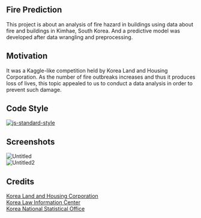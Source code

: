 ## Fire Prediction
This project is about an analysis of fire hazard in buildings using data about fire and buildings in Kimhae, South Korea.
And a predictive model was developed after data wrangling and preprocessing.

## Motivation
It was a Kaggle-like competition held by Korea Land and Housing Corporation.
As the number of fire outbreaks increases and thus it produces loss of lives, this topic appealed to us to conduct a data analysis in order to prevent such damage.

## Code Style
[![js-standard-style](https://img.shields.io/badge/code%20style-standard-brightgreen.svg?style=flat)](https://github.com/feross/standard)

## Screenshots
![Untitled](https://user-images.githubusercontent.com/46370457/71775720-41ba4300-2f4b-11ea-9122-c202383ecb64.png)<br/>
![Untitled2](https://user-images.githubusercontent.com/46370457/71775724-454dca00-2f4b-11ea-9fc2-e0993085ce02.png)<br/>

## Credits
[Korea Land and Housing Corporation](https://www.lh.or.kr)<br/>
[Korea Law Information Center](https://law.go.kr)<br/>
[Korea National Statistical Office](https://kostat.go.kr)
